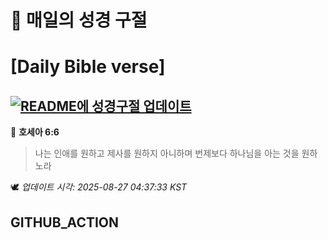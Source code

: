 # 🙏 매일의 성경 구절
# [Daily Bible verse]
## [![README에 성경구절 업데이트](https://github.com/DONGSUKA/first_test/actions/workflows/update-readme-bible.yml/badge.svg)](https://github.com/DONGSUKA/first_test/actions/workflows/update-readme-bible.yml)
<!-- START_BIBLE_VERSE -->
📖 **호세아 6:6**
> 나는 인애를 원하고 제사를 원하지 아니하며 번제보다 하나님을 아는 것을 원하노라

🕊️ _업데이트 시각: 2025-08-27 04:37:33 KST_
  <!-- END_BIBLE_VERSE -->
## GITHUB_ACTION
